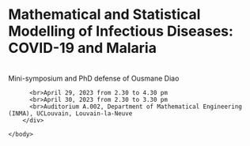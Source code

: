 <html>
    <body>
        <div>
            <h1>Mathematical and Statistical Modelling of Infectious Diseases: COVID-19 and Malaria</h1>
          <br>Mini-symposium and PhD defense of Ousmane Diao
            
          <br>April 29, 2023 from 2.30 to 4.30 pm
          <br>April 30, 2023 from 2.30 to 3.30 pm
          <br>Auditorium A.002, Department of Mathematical Engineering (INMA), UCLouvain, Louvain-la-Neuve
        </div>
            
    </body>
</html>

